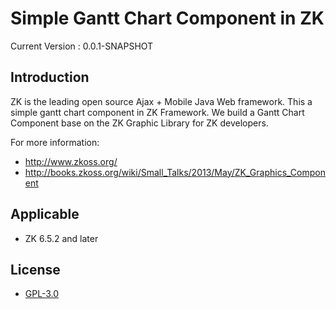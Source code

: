 Simple Gantt Chart Component in ZK
================

Current Version : 0.0.1-SNAPSHOT

## Introduction

ZK is the leading open source Ajax + Mobile Java Web framework.
This a simple gantt chart component in ZK Framework.
We build a Gantt Chart Component base on the ZK Graphic Library for ZK developers.

For more information:
 * http://www.zkoss.org/
 * http://books.zkoss.org/wiki/Small_Talks/2013/May/ZK_Graphics_Component

## Applicable
 * ZK 6.5.2 and later

## License
 * [GPL-3.0](http://opensource.org/licenses/gpl-3.0.html)
